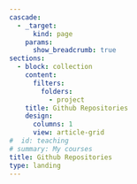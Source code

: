 ```yaml
---
cascade:
  - _target:
      kind: page
    params:
      show_breadcrumb: true
sections:
  - block: collection
    content:
      filters:
        folders:
          - project
    title: Github Repositories
    design:
      columns: 1
      view: article-grid
#  id: teaching
# summary: My courses
title: Github Repositories
type: landing
---
```

